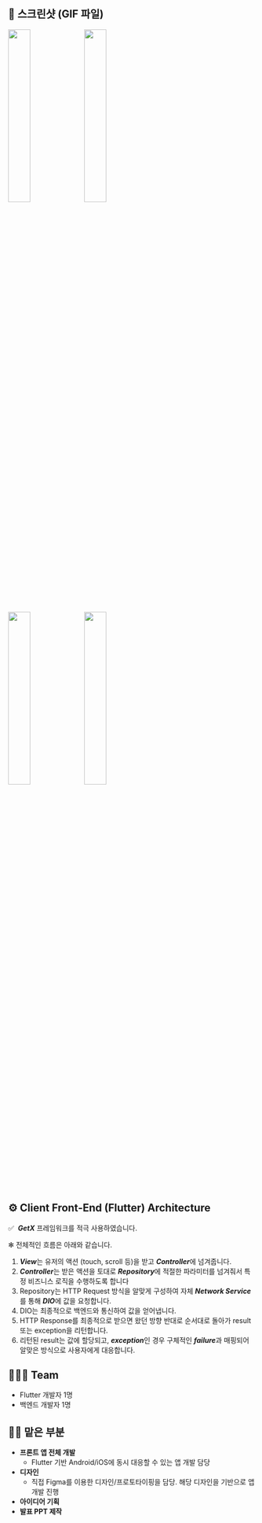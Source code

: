 ## **🌄 스크린샷 (GIF 파일)**
<p float="left">
<img src = "https://user-images.githubusercontent.com/47681139/197372583-47f52f71-b8c2-4735-b9fe-8f16b4999762.png" width="30%" height="30%">
<img src = "https://user-images.githubusercontent.com/47681139/197372216-171a747c-c835-4779-9342-87df1135ae14.png" width="30%" height="30%">
    </p>
    <p float="left">
<img src = "https://user-images.githubusercontent.com/47681139/197372220-9a3b64fe-0e7c-409c-88e1-aee840cc52ab.png" width="30%" height="30%">
<img src = "https://user-images.githubusercontent.com/47681139/197372226-fa7f2f23-5e31-43ae-a015-188d80c3da91.png" width="30%" height="30%">
    </p>


## ⚙️ Client Front-End (Flutter) Architecture

✅  ***GetX*** 프레임워크를 적극 사용하였습니다.

✻ 전체적인 흐름은 아래와 같습니다.

1. ***View***는 유저의 액션 (touch, scroll 등)을 받고 ***Controller***에 넘겨줍니다.
2. ***Controller***는 받은 액션을 토대로 ***Repository***에 적절한 파라미터를 넘겨줘서 특정 비즈니스 로직을 수행하도록 합니다
3. Repository는 HTTP Request 방식을 알맞게 구성하여 자체 ***Network Service***를 통해 ***DIO***에 값을 요청합니다.
4. DIO는 최종적으로 백엔드와 통신하여 값을 얻어냅니다.
5. HTTP Response를 최종적으로 받으면 왔던 방향 반대로 순서대로 돌아가 result 또는 exception을 리턴합니다.
6. 리턴된 result는 값에 할당되고, ***exception***인 경우 구체적인 ***failure***과 매핑되어 알맞은 방식으로 사용자에게 대응합니다.

## 👨🏻‍💻 Team

- Flutter 개발자 1명
- 백엔드 개발자 1명

## ✋🏻 맡은 부분

- **프론트 앱 전체 개발**
    - Flutter 기반 Android/iOS에 동시 대응할 수 있는 앱 개발 담당
- **디자인**
    - 직접 Figma를 이용한 디자인/프로토타이핑을 담당. 해당 디자인을 기반으로 앱 개발 진행
- **아이디어 기획**
- **발표 PPT 제작**

